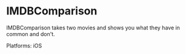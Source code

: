 IMDBComparison
==============

IMDBComparison takes two movies and shows you what they have in common and don't.

Platforms:
iOS
